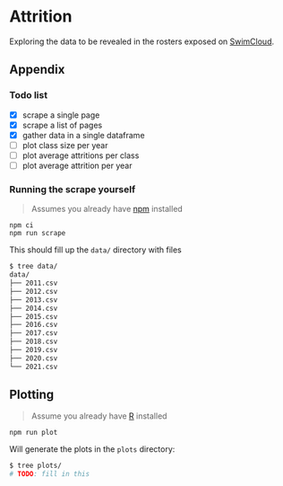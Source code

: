 # Attrition

Exploring the data to be revealed in the rosters exposed on [SwimCloud].

## Appendix

### Todo list

- [x] scrape a single page
- [x] scrape a list of pages
- [x] gather data in a single dataframe
- [ ] plot class size per year
- [ ] plot average attritions per class
- [ ] plot average attrition per year

### Running the scrape yourself

> Assumes you already have [npm] installed


```
npm ci
npm run scrape
```

This should fill up the `data/` directory with files

```bash
$ tree data/
data/
├── 2011.csv
├── 2012.csv
├── 2013.csv
├── 2014.csv
├── 2015.csv
├── 2016.csv
├── 2017.csv
├── 2018.csv
├── 2019.csv
├── 2020.csv
└── 2021.csv
```

## Plotting

> Assume you already have [R] installed

```
npm run plot
```

Will generate the plots in the `plots` directory:

```bash
$ tree plots/
# TODO: fill in this
```

<!-- Links -->
[SwimCloud]: https://www.swimcloud.com/team/33/roster/?page=1&gender=M&season_id=15&sort=name
[npm]: https://nodejs.org/en/docs/meta/topics/dependencies/#npm
[R]: https://www.r-project.org/
